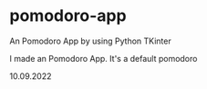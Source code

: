 # pomodoro-app
An Pomodoro App by using Python TKinter


I made an Pomodoro App. It's a default pomodoro 

10.09.2022
